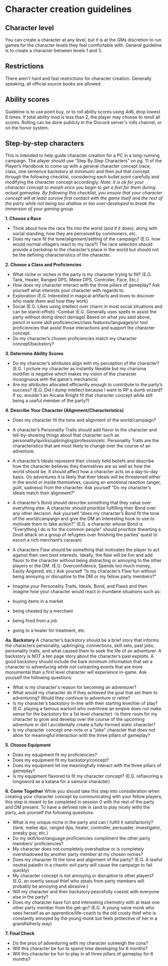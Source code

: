 # Character creation guidelines

## Character level
You can create a character at any level, but it is at the GMs discretion to run games for the character levels they feel comfortable with.
General guideline is to create a character between levels 1 and 3.

## Restrictions
There aren't hard and fast restrictions for character creation. Generally speaking, all official source books are allowed.

## Ability scores
Guideline is to use point buy, or to roll ability scores using 4d6, drop lowest 6 times. If total ability mod is less than 2, the player may choose to reroll all scores. Rolling can be done publicly in the Discord server's rolls channel, or on the honor system.

## Step-by-step characters
This is intended to help guide character creation for a PC in a long-running campaign. The player should use “Step By Step Characters” on pg. 11 of the Player’s Handbook to come up with a general character concept (race, class, one sentence backstory at minimum) and then put that concept through the following checklist, considering each bullet point carefully and modifying the character concept accordingly.
*Note: It is ok for your character concept to morph once you begin to get a feel for them during actual gameplay. By following this checklist, you ensure that your character concept will at least survive first contact with the game itself and the rest of the party while not being too shallow or too over-developed to break the immersion of your gaming group.*

**1. Choose a Race**
- Think about how the race fits into the world (and if it does), along with social standing, how they are perceived by commoners, etc.
- Does my race fit the tone/alignment/setting of the campaign? (E.G. how would normal villagers react to my race?) The race selection should provide a backdrop to the character’s place in the world but should not be the defining characteristics of the character.

**2. Choose a Class and Proficiencies**
- What niche or niches in the party is my character trying to fill? (E.G. Tank, Healer, Ranged DPS, Melee DPS, Controller, Face, Etc.)
- How does my character interact with the three pillars of gameplay? Ask yourself what interests your character with regards to:
- Exploration (E.G. Interested in magical artifacts and loves to discover who made them 		and how they work)
- Social (E.G. Likes using intellect over charm in most social situations and can be stand-offish)
-Combat (E.G. Generally uses spells to assist the party without doing direct damage)
Based on what you said above, pencil in some skill proficiencies/class 		features/languages/or tool proficiencies that assist those interactions and support the 		character concept.
- Do my character’s chosen proficiencies match my character concept/backstory?

**3. Determine Ability Scores**
- Do my character’s attributes align with my perception of the character? (E.G. I picture my character as instantly likeable but my charisma modifier is negative which makes my vision of the character incongruous with the game's mechanics)
- Are my attributes allocated efficiently enough to contribute to the party’s success? (E.G. Did I dump intellect because I want to RP a dumb wizard? If so, wouldn't an Arcane Knight fit that character concept while still being a useful member of the party?)

**4. Describe Your Character (Alignment/Characteristics)**
- Does my character fit the tone and alignment of the world/campaign?
- A character’s Personality Traits should add flavor to the character and tell-by-showing things about that character such as personality/quirks/upbringing/profession/etc. Personality Traits are the characteristics that are most likely to change over the course of an adventure.
- A character’s Ideals represent their closely held beliefs and describe how the character believes they themselves are as well as how the world should be. It should affect how a character acts on a day-to-day basis. On adventures it is likely that their Ideals will be threatened either in the world or inside themselves, causing an emotional reaction (anger, guilt, sadness) from the character.
Ask yourself “Do my character’s Ideals match their alignment?”

- A character’s Bond should describe something that they value over everything else. A character should prioritize fulfilling their Bond over any other decision. Ask yourself “does my character’s Bond fit the tone of the world/campaign and give the DM an interesting hook to use to motivate them to take action?” (E.G. a character whose Bond is "Everything I do is for the common people" should prioritize thwarting a Gnoll attack on a group of refugees over finishing the parties’ quest to escort a rich merchant’s caravan)
- A characters Flaw should be something that motivates the player to act against their own best interests. Ideally, the flaw will be fun and add flavor to the character without being distracting or annoying to the other players or the DM. (E.G. Overconfidence, Spends too much money, Easily Angered, etc.) Ask yourself “Is my character’s Flaw fun without being annoying or disruptive to the DM or my fellow party members?”
- Imagine your Personality Traits, Ideals, Bond, and Flaws and then imagine how your character would react in mundane situations such as:
- buying items in a market
- being cheated by a merchant
- being fired from a job
- going to a healer for treatment, etc.

**4a. Backstory**
A character’s backstory should be a brief story that informs the characters personality, upbringing, connections, skill sets, past jobs, personality traits, and what caused them to seek the life of an adventurer. A backstory is NOT a ten page story about the character’s past exploits. A good backstory should include the bare minimum information that set a character to adventuring while not containing events that are more monumental than a first level character will experience in-game. Ask yourself the following questions:
- What is my character's reason for becoming an adventurer?
- What would my character do if they achieved the goal that set them to adventuring? Would they continue to adventure or retire?
- Is my character’s backstory in-line with their starting level/tier of play? (E.G. playing a famous warlord who overthrew an empire does not make sense for the backstory for a 1st level character)
-Is there room for my character to grow and develop over the course of the upcoming adventure or did I accidentally create a fully-formed static character?
- Is my character concept one-note or a "joke" character that does not allow for meaningful interaction with the three pillars of gameplay?

**5. Choose Equipment**
- Does my equipment fit my proficiencies?
- Does my equipment fit my backstory/concept?
- Does my equipment let me meaningfully interact with the three pillars of gameplay?
- Is my equipment flavored to fit my character concept? (E.G. reflavoring a longsword as a katana for a samurai character)

**6. Come Together**
While you should take this step into consideration when creating your character concept by communicating with your fellow players, this step is meant to be completed in session 0 with the rest of the party and DM present. To have a defined role in (and to play nicely with) the party, ask yourself the following questions:
- What is my unique niche in the party and can I fulfill it satisfactorily? (tank, melee dps, ranged dps, healer, controller, persuader, investigator, sneaky guy, etc.)
- Do my skill/tool/language proficiencies compliment the other party members’ proficiencies?
- My character does not completely overshadow or is completely overshadowed by another party member at my chosen niches?
- Does my character fit the tone and alignment of the party? (E.G. A lawful neutral paladin in a chaotic evil party will cause the campaign to fail quickly)
- My character concept is not annoying or disruptive to other players? (E.G. an overtly sexual thief who steals from party members will probably be annoying and abrasive.)
- Will my character and their backstory peacefully coexist with everyone else in the party?
- Does my character have fun and interesting chemistry with at least one other party member from the get-go? (E.G. A young naive monk who sees herself as an apprentice/life-coach to the old crusty thief who is constantly annoyed by the young monk but feels protective of her in a grandfatherly way)

**7. Final Check**
- Do the pros of adventuring with my character outweigh the cons?
- Will this character be fun to spend time developing for 6 months?
- Will this character be fun to play in all three pillars of gameplay for 6 months?
